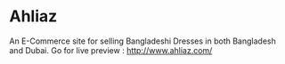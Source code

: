 # Ahliaz
An E-Commerce site for selling Bangladeshi Dresses in both Bangladesh and Dubai.
Go for live preview : http://www.ahliaz.com/
